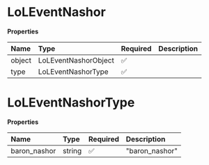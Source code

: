 # LoLEventNashor

**Properties**

| Name   | Type                 | Required | Description |
| :----- | :------------------- | :------- | :---------- |
| object | LoLEventNashorObject | ✅       |             |
| type   | LoLEventNashorType   | ✅       |             |

# LoLEventNashorType

**Properties**

| Name         | Type   | Required | Description    |
| :----------- | :----- | :------- | :------------- |
| baron_nashor | string | ✅       | "baron_nashor" |

<!-- This file was generated by liblab | https://liblab.com/ -->
